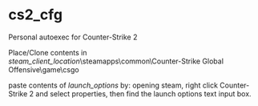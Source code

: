 # cs2_cfgPersonal autoexec for Counter-Strike 2Place/Clone contents in _steam\_client\_location_\steamapps\common\Counter-Strike Global Offensive\game\csgopaste contents of _launch\_options_ by: opening steam, right click Counter-Strike 2 and select properties, then find the launch options text input box. 